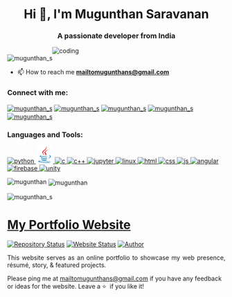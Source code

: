 <h1 align="center">Hi 👋, I'm Mugunthan Saravanan</h1>
<h3 align="center">A passionate developer from India</h3>
<img align ="right" alt="coding"width="400" src="https://user-images.githubusercontent.com/110616069/230600635-6b2700b9-62cb-4fd7-838b-5fad7f71a823.png">
<p align="left"> <img src="https://komarev.com/ghpvc/?username=mugunthansaravanan&label=Profile%20views&color=0e75b6&style=flat" alt="mugunthan_s" /> </p>

- 📫 How to reach me **mailtomugunthans@gmail.com**

<h3 align="left">Connect with me:</h3>
<p align="left">
<a href="https://www.linkedin.com/in/mugunthansaravanan/" target="blank"><img align="center" src="https://raw.githubusercontent.com/rahuldkjain/github-profile-readme-generator/master/src/images/icons/Social/linked-in-alt.svg" alt="mugunthan_s" height="30" width="40" /></a>
<a href="https://www.codechef.com/users/mugunthan_s" target="blank"><img align="center" src="https://cdn.jsdelivr.net/npm/simple-icons@3.1.0/icons/codechef.svg" alt="mugunthan_s" height="30" width="40" /></a>
<a href="https://www.hackerrank.com/Mugunthan_S?hr_r=1" target="blank"><img align="center" src="https://raw.githubusercontent.com/rahuldkjain/github-profile-readme-generator/master/src/images/icons/Social/hackerrank.svg" alt="mugunthan_s" height="30" width="40" /></a>
<a href="https://leetcode.com/mugunthan_s/" target="blank"><img align="center" src="https://raw.githubusercontent.com/rahuldkjain/github-profile-readme-generator/master/src/images/icons/Social/leet-code.svg" alt="mugunthan_s" height="30" width="40" /></a>
<a href="https://mugunthansaravanan.github.io/MugunthanSaravanan" target="blank"><img align="center" src="https://user-images.githubusercontent.com/110616069/230604987-0a01da58-6e63-4fe0-ace3-d3fdc5a92583.jpg" alt="mugunthan_s" height="30" width="30" /></a>
   
</p>
<h3 align="left">Languages and Tools:</h3>
<p align="left"> 

<a href="https://www.python.org" target="_blank" rel="noreferrer"> <img src="https://user-images.githubusercontent.com/110616069/230603043-3edc369e-f6c5-4115-9bce-1dd8522c1895.png" alt="python" width="40" height="40"/> </a>   <a href="https://www.java.com" target="_blank" rel="noreferrer"> <img src="https://raw.githubusercontent.com/devicons/devicon/master/icons/java/java-original.svg" alt="java" width="40" height="40"/> </a>  <a href="https://www.cprogramming.com" target="_blank" rel="noreferrer"> <img src="https://user-images.githubusercontent.com/110616069/230603279-d9ed0208-2c95-4bd4-b833-39c154280030.png" alt="c" width="40" height="40"/> </a>  <a href="https://www.cprogramming.com" target="_blank" rel="noreferrer"> <img src="https://user-images.githubusercontent.com/110616069/230603342-88080aea-515f-4432-997d-5e86227e7f10.png" alt="c++" width="40" height="40"/> </a>   <a href="https://jupyter.org" target="_blank" rel="noreferrer"> <img src="https://user-images.githubusercontent.com/110616069/230603504-5a00c15e-9e4e-45bf-9972-c04e064e70e1.png" alt="jupyter" width="40" height="40"/> </a>  <a href="https://www.linux.com" target="_blank" rel="noreferrer"> <img src="https://user-images.githubusercontent.com/110616069/230603812-ee6c34be-238e-4e16-ab43-d1085fdf82dd.png" alt="linux" width="40" height="40"/> </a>  <a href="https://www.w3schools.com/html/" target="_blank" rel="noreferrer"> <img src="https://user-images.githubusercontent.com/110616069/230603903-5f632f3b-ec5c-4578-bb3c-722db96ce2ac.svg" alt="html" width="40" height="40"/> </a>     <a href="https://www.w3schools.com/css/" target="_blank" rel="noreferrer"> <img src="https://user-images.githubusercontent.com/110616069/230604057-39417cbb-7cb1-40c3-b0b6-8f1ec1fbd148.svg" alt="css" width="40" height="40"/> </a>  <a href="https://www.w3schools.com/js/" target="_blank" rel="noreferrer"> <img src="https://user-images.githubusercontent.com/110616069/230604182-b83a3ec7-cf71-473d-816a-c43830dcef3d.png" alt="js" width="40" height="40"/> </a>  <a href="https://angular.io" target="_blank" rel="noreferrer"> <img src="https://user-images.githubusercontent.com/110616069/230604225-c8dcf5f5-d23d-41a2-8efb-1508e3691c1c.svg" alt="angular" width="40" height="40"/> </a>   <a href="https://firebase.google.com" target="_blank" rel="noreferrer"> <img src="https://user-images.githubusercontent.com/110616069/230604389-38be4536-ff3a-490c-8b3a-69f952d1ee2c.jpg" alt="firebase" width="40" height="40"/> </a>  <a href="https://unity.com" target="_blank" rel="noreferrer"> <img src="https://user-images.githubusercontent.com/110616069/230604462-ac87340b-ab66-4730-93c3-7ca6804cf388.png" alt="unity" width="40" height="40"/> </a>  

<p><img align="left" src="https://github-readme-stats.vercel.app/api/top-langs?username=mugunthansaravanan&show_icons=true&locale=en&layout=compact" alt="mugunthan" /></p>



<p>&nbsp;<img align="center" src="https://github-readme-stats.vercel.app/api?username=mugunthansaravanan&show_icons=true&theme=tokyonight" alt="mugunthan" /></p>

<p><img align="center" src="https://github-readme-streak-stats.herokuapp.com/?user=mugunthansaravanan&" alt="mugunthan_s" /></p>

# <a href="https://mugunthan.me/" target="_blank">My Portfolio Website</a>

[![Repository Status](https://img.shields.io/badge/Repository%20Status-Maintained-dark%20green.svg)](https://github.com/MugunthanSaravanan/MugunthanSaravanan.github.io)
[![Website Status](https://img.shields.io/badge/Website%20Status-Online-green)](https://mugunthan.me)
[![Author](https://img.shields.io/badge/Author-Vaishnavi%20Patil-blue.svg)](https://www.linkedin.com/in/mugunthansaravanan/)

 <p align="justify">This website serves as an online portfolio to showcase my web presence, résumé, story, & featured projects.</p>
 
Please ping me at mailtomugunthans@gmail.com if you have any feedback or ideas for the website. Leave a :star: &nbsp;if you like it!
